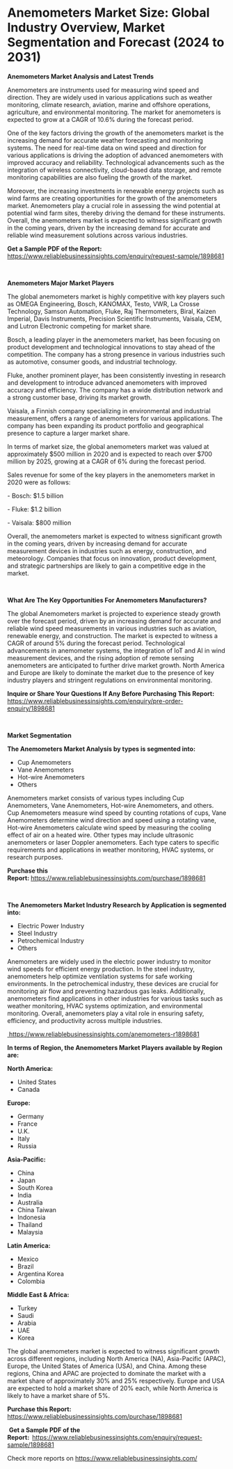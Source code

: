 <p><h1>Anemometers Market Size: Global Industry Overview, Market Segmentation and Forecast (2024 to 2031)</h1></p><p><strong>Anemometers Market Analysis and Latest Trends</strong></p>
<p><p>Anemometers are instruments used for measuring wind speed and direction. They are widely used in various applications such as weather monitoring, climate research, aviation, marine and offshore operations, agriculture, and environmental monitoring. The market for anemometers is expected to grow at a CAGR of 10.6% during the forecast period.</p><p>One of the key factors driving the growth of the anemometers market is the increasing demand for accurate weather forecasting and monitoring systems. The need for real-time data on wind speed and direction for various applications is driving the adoption of advanced anemometers with improved accuracy and reliability. Technological advancements such as the integration of wireless connectivity, cloud-based data storage, and remote monitoring capabilities are also fueling the growth of the market.</p><p>Moreover, the increasing investments in renewable energy projects such as wind farms are creating opportunities for the growth of the anemometers market. Anemometers play a crucial role in assessing the wind potential at potential wind farm sites, thereby driving the demand for these instruments. Overall, the anemometers market is expected to witness significant growth in the coming years, driven by the increasing demand for accurate and reliable wind measurement solutions across various industries.</p></p>
<p><strong>Get a Sample PDF of the Report:&nbsp;</strong> <a href="https://www.reliablebusinessinsights.com/enquiry/request-sample/1898681">https://www.reliablebusinessinsights.com/enquiry/request-sample/1898681</a></p>
<p>&nbsp;</p>
<p><strong>Anemometers Major Market Players</strong></p>
<p><p>The global anemometers market is highly competitive with key players such as OMEGA Engineering, Bosch, KANOMAX, Testo, VWR, La Crosse Technology, Samson Automation, Fluke, Raj Thermometers, Biral, Kaizen Imperial, Davis Instruments, Precision Scientific Instruments, Vaisala, CEM, and Lutron Electronic competing for market share.</p><p>Bosch, a leading player in the anemometers market, has been focusing on product development and technological innovations to stay ahead of the competition. The company has a strong presence in various industries such as automotive, consumer goods, and industrial technology.</p><p>Fluke, another prominent player, has been consistently investing in research and development to introduce advanced anemometers with improved accuracy and efficiency. The company has a wide distribution network and a strong customer base, driving its market growth.</p><p>Vaisala, a Finnish company specializing in environmental and industrial measurement, offers a range of anemometers for various applications. The company has been expanding its product portfolio and geographical presence to capture a larger market share.</p><p>In terms of market size, the global anemometers market was valued at approximately $500 million in 2020 and is expected to reach over $700 million by 2025, growing at a CAGR of 6% during the forecast period.</p><p>Sales revenue for some of the key players in the anemometers market in 2020 were as follows:</p><p>- Bosch: $1.5 billion</p><p>- Fluke: $1.2 billion</p><p>- Vaisala: $800 million</p><p>Overall, the anemometers market is expected to witness significant growth in the coming years, driven by increasing demand for accurate measurement devices in industries such as energy, construction, and meteorology. Companies that focus on innovation, product development, and strategic partnerships are likely to gain a competitive edge in the market.</p></p>
<p>&nbsp;</p>
<p><strong>What Are The Key Opportunities For Anemometers Manufacturers?</strong></p>
<p><p>The global Anemometers market is projected to experience steady growth over the forecast period, driven by an increasing demand for accurate and reliable wind speed measurements in various industries such as aviation, renewable energy, and construction. The market is expected to witness a CAGR of around 5% during the forecast period. Technological advancements in anemometer systems, the integration of IoT and AI in wind measurement devices, and the rising adoption of remote sensing anemometers are anticipated to further drive market growth. North America and Europe are likely to dominate the market due to the presence of key industry players and stringent regulations on environmental monitoring.</p></p>
<p><strong>Inquire or Share Your Questions If Any Before Purchasing This Report:</strong> <a href="https://www.reliablebusinessinsights.com/enquiry/pre-order-enquiry/1898681">https://www.reliablebusinessinsights.com/enquiry/pre-order-enquiry/1898681</a></p>
<p>&nbsp;</p>
<p><strong>Market Segmentation</strong></p>
<p><strong>The Anemometers Market Analysis by types is segmented into:</strong></p>
<p><ul><li>Cup Anemometers</li><li>Vane Anemometers</li><li>Hot-wire Anemometers</li><li>Others</li></ul></p>
<p><p>Anemometers market consists of various types including Cup Anemometers, Vane Anemometers, Hot-wire Anemometers, and others. Cup Anemometers measure wind speed by counting rotations of cups, Vane Anemometers determine wind direction and speed using a rotating vane, Hot-wire Anemometers calculate wind speed by measuring the cooling effect of air on a heated wire. Other types may include ultrasonic anemometers or laser Doppler anemometers. Each type caters to specific requirements and applications in weather monitoring, HVAC systems, or research purposes.</p></p>
<p><strong>Purchase this Report:&nbsp;</strong><a href="https://www.reliablebusinessinsights.com/purchase/1898681">https://www.reliablebusinessinsights.com/purchase/1898681</a></p>
<p>&nbsp;</p>
<p><strong>The Anemometers Market Industry Research by Application is segmented into:</strong></p>
<p><ul><li>Electric Power Industry</li><li>Steel Industry</li><li>Petrochemical Industry</li><li>Others</li></ul></p>
<p><p>Anemometers are widely used in the electric power industry to monitor wind speeds for efficient energy production. In the steel industry, anemometers help optimize ventilation systems for safe working environments. In the petrochemical industry, these devices are crucial for monitoring air flow and preventing hazardous gas leaks. Additionally, anemometers find applications in other industries for various tasks such as weather monitoring, HVAC systems optimization, and environmental monitoring. Overall, anemometers play a vital role in ensuring safety, efficiency, and productivity across multiple industries.</p></p>
<p><a href="https://www.reliablebusinessinsights.com/anemometers-r1898681">&nbsp;https://www.reliablebusinessinsights.com/anemometers-r1898681</a></p>
<p><strong>In terms of Region, the Anemometers Market Players available by Region are:</strong></p>
<p>
    <p> <strong> North America: </strong>
        <ul>
            <li>United States</li>
            <li>Canada</li>
        </ul>
        </p> 
    <p> <strong> Europe: </strong>
        <ul>
            <li>Germany</li>
            <li>France</li>
            <li>U.K.</li>
            <li>Italy</li>
            <li>Russia</li>
        </ul>
        </p> 
    <p> <strong> Asia-Pacific: </strong>
        <ul>
            <li>China</li>
            <li>Japan</li>
            <li>South Korea</li>
            <li>India</li>
            <li>Australia</li>
            <li>China Taiwan</li>
            <li>Indonesia</li>
            <li>Thailand</li>
            <li>Malaysia</li>
        </ul>
        </p> 
    <p> <strong> Latin America: </strong>
        <ul>
            <li>Mexico</li>
            <li>Brazil</li>
            <li>Argentina Korea</li>
            <li>Colombia</li>
        </ul>
        </p> 
    <p> <strong> Middle East & Africa: </strong>
        <ul>
            <li>Turkey</li>
            <li>Saudi</li>
            <li>Arabia</li>
            <li>UAE</li>
            <li>Korea</li>
        </ul>
    </p>
    </p>
<p><p>The global anemometers market is expected to witness significant growth across different regions, including North America (NA), Asia-Pacific (APAC), Europe, the United States of America (USA), and China. Among these regions, China and APAC are projected to dominate the market with a market share of approximately 30% and 25% respectively. Europe and USA are expected to hold a market share of 20% each, while North America is likely to have a market share of 5%.</p></p>
<p><strong>Purchase this Report: </strong><a href="https://www.reliablebusinessinsights.com/purchase/1898681">https://www.reliablebusinessinsights.com/purchase/1898681</a></p>
<p>&nbsp;<strong>Get a Sample PDF of the Report:&nbsp;&nbsp;</strong><a href="https://www.reliablebusinessinsights.com/enquiry/request-sample/1898681">https://www.reliablebusinessinsights.com/enquiry/request-sample/1898681</a></p>
<p><strong></strong></p>
<p>Check more reports on <a href="https://www.reliablebusinessinsights.com/">https://www.reliablebusinessinsights.com/</a></p>